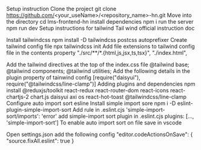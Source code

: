 Setup instruction
Clone the project
    git clone https://github.com/<your_useName>/<repository_name>-hn.git
Move into the directory
    cd lms-frontend-hn
install dependencies
    npm i
run the server
    npm run dev
Setup instructions for tailwind
Tail wind official instruction doc

Install tailwindcss
    npm install -D tailwindcss postcss autoprefixer
Create tailwind config file
    npx tailwindcss init
Add file extensions to tailwind config file in the contents property
    "./src/**/*.{html,js,jsx,ts,tsx}", "./index.html",

Add the tailwind directives at the top of the index.css file
    @tailwind base;
    @tailwind components;
    @tailwind utilities;
Add the following details in the plugin property of tainwind config
    [require("daisyui"), require("@tailwindcss/line-clamp")]
Adding plugins and dependencies
npm install @reduxjs/toolkit react-redux react-router-dom react-icons react-chartjs-2 chart.js daisyui axi
os react-hot-toast @tailwindcss/line-clamp
Configure auto import sort esline
Install simple import sore
    npm i -D eslint-plugin-simple-import-sort
Add rule in .eslint.cjs
    'simple-import-sort/imports': 'error'
add simple-import sort plugin in .eslint.cjs
    plugins: [..., 'simple-import-sort']
To enable auto import sort on file save in vscode

Open settings.json
add the following config
    "editor.codeActionsOnSave": {
        "source.fixAll.eslint": true
    }
